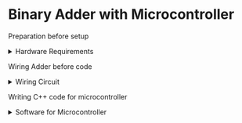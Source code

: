 <title>Adder CSUSM CS231</title>
<h1>Binary Adder with Microcontroller</h1>

Preparation before setup
<details>
<summary>Hardware Requirements</summary>

- full-size breadboard
- 5 LEDs(color of your choice)
- 8 buttons
- Microcontroller(this project uses an ESP-32S NodeMCU)
- A computer with VSCode with PlatformIO extension to push C++ code to ESP or Arduino
    - Can also use Arduino IDE

</details>

Wiring Adder before code
<details>
    <summary>Wiring Circuit</summary>

</details>

Writing C++ code for microcontroller
<details>
    <summary>Software for Microcontroller</summary>
    
</details>
